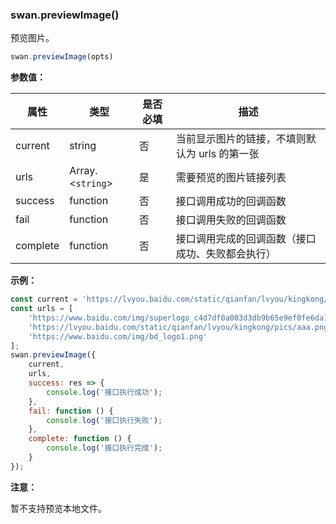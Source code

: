 ### swan.previewImage()

预览图片。

```js
swan.previewImage(opts)
```

**参数值：**

|属性|类型|是否必填|描述|
|-|-|-|-|
|current|string|否|当前显示图片的链接，不填则默认为 urls 的第一张|
|urls|Array.<`string`>|是|需要预览的图片链接列表|
|success|function|否|接口调用成功的回调函数|
|fail|function|否|接口调用失败的回调函数|
|complete|function|否|接口调用完成的回调函数（接口成功、失败都会执行）|

**示例：**

```js
const current = 'https://lvyou.baidu.com/static/qianfan/lvyou/kingkong/pics/aaa.png';
const urls = [
    'https://www.baidu.com/img/superlogo_c4d7df0a003d3db9b65e9ef0fe6da1ec.png',
    'https://lvyou.baidu.com/static/qianfan/lvyou/kingkong/pics/aaa.png',
    'https://www.baidu.com/img/bd_logo1.png'
];
swan.previewImage({
    current,
    urls,
    success: res => {
        console.log('接口执行成功');
    },
    fail: function () {
        console.log('接口执行失败');
    },
    complete: function () {
        console.log('接口执行完成');
    }
});
```

**注意：**

暂不支持预览本地文件。